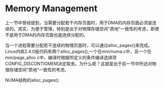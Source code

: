 # Memory Management

上一节中曾经提到，当需要分配若干内存页面时，用于DMA的内存页面必须是连续的。其实，为便于管理，特别是出于对物理存储空间"质地"一致性的考虑，即使不是用于DMA的内存页面也是连续分配的。

当一个进程需要分配若干连续的物理页面时，可以通过alloc_pages()来完成。Linux内核2.4.0版代码有两个alloc_pages(),一个在mm/numa.c中，另一个在mm/page_alloc.c中，编译时根据所定义的条件编译选择项CONFIG_DISCONTIGMEM决定取舍。为什么呢？这就是出于前一节中所述对物理存储空间“质地”一致性的考虑。

NUMA结构的alloc_pages():
